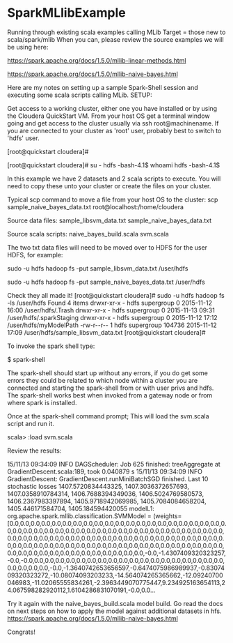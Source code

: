 # SparkMLlibExample
Running through existing scala examples calling MLib
Target = those new to scala/spark/mlib 
When you can, please review the source examples we will be using here:

https://spark.apache.org/docs/1.5.0/mllib-linear-methods.html

https://spark.apache.org/docs/1.5.0/mllib-naive-bayes.html


Here are my notes on setting up a sample Spark-Shell session and executing some scala scripts calling MLib.
SETUP:

Get access to a working cluster, either one you have installed or by using the Cloudera QuickStart VM.
From your host OS get a terminal window going and get access to the cluster usually via ssh root@machinename.
If you are connected to your cluster as 'root' user, probably best to switch to 'hdfs' user.

[root@quickstart cloudera]#

[root@quickstart cloudera]# su - hdfs
-bash-4.1$ whoami
hdfs
-bash-4.1$

In this example we have 2 datasets and 2 scala scripts to execute.
You will need to copy these unto your cluster or create the files on your cluster.

Typical scp command to move a file from your host OS to the cluster:
scp sample_naive_bayes_data.txt root@localhost:/home/cloudera

Source data files:
sample_libsvm_data.txt
sample_naive_bayes_data.txt

Source scala scripts:
naive_bayes_build.scala
svm.scala

The two txt data files will need to be moved over to HDFS for the user HDFS, for example:

sudo -u hdfs hadoop fs -put sample_libsvm_data.txt  /user/hdfs

sudo -u hdfs hadoop fs -put sample_naive_bayes_data.txt  /user/hdfs

Check they all made it!
[root@quickstart cloudera]# sudo -u hdfs hadoop fs -ls /user/hdfs
Found 4 items
drwxr-xr-x   - hdfs supergroup          0 2015-11-12 16:00 /user/hdfs/.Trash
drwxr-xr-x   - hdfs supergroup          0 2015-11-13 09:31 /user/hdfs/.sparkStaging
drwxr-xr-x   - hdfs supergroup          0 2015-11-12 17:12 /user/hdfs/myModelPath
-rw-r--r--   1 hdfs supergroup     104736 2015-11-12 17:09 /user/hdfs/sample_libsvm_data.txt
[root@quickstart cloudera]#

To invoke the spark shell type:

$ spark-shell

The spark-shell should start up without any errors, if you do get some errors they could be related to which node within a cluster you are connected and starting the spark-shell from or with user privs and hdfs. The spark-shell works best when invoked from a gateway node or from where spark is installed.

Once at the spark-shell command prompt;  This will load the svm.scala script and run it. 

scala> :load svm.scala

Review the results:

15/11/13 09:34:09 INFO DAGScheduler: Job 625 finished: treeAggregate at GradientDescent.scala:189, took 0.040879 s
15/11/13 09:34:09 INFO GradientDescent: GradientDescent.runMiniBatchSGD finished. Last 10 stochastic losses 1407.5720834443325, 1407.3036372657693, 1407.0358910784314, 1406.7688394349036, 1406.5024769580573, 1406.2367983397894, 1405.9718942069985, 1405.7084084658204, 1405.446171584704, 1405.184594420055
modelL1: org.apache.spark.mllib.classification.SVMModel = (weights=[0.0,0.0,0.0,0.0,0.0,0.0,0.0,0.0,0.0,0.0,0.0,0.0,0.0,0.0,0.0,0.0,0.0,0.0,0.0,0.0,0.0,0.0,0.0,0.0,0.0,0.0,0.0,0.0,0.0,0.0,0.0,0.0,0.0,0.0,0.0,0.0,0.0,0.0,0.0,0.0,0.0,0.0,0.0,0.0,0.0,0.0,0.0,0.0,0.0,0.0,0.0,0.0,0.0,0.0,0.0,0.0,0.0,0.0,0.0,0.0,0.0,0.0,0.0,0.0,0.0,0.0,0.0,0.0,0.0,0.0,0.0,0.0,0.0,0.0,0.0,0.0,0.0,0.0,0.0,0.0,0.0,0.0,0.0,0.0,0.0,0.0,0.0,0.0,0.0,0.0,0.0,0.0,0.0,0.0,0.0,-0.0,-1.4307409320323257,-0.0,-0.0,0.0,0.0,0.0,0.0,0.0,0.0,0.0,0.0,0.0,0.0,0.0,0.0,0.0,0.0,0.0,0.0,0.0,0.0,0.0,0.0,0.0,0.0,-0.0,-1.3640742653656597,-0.6474075986989937,-0.8307409320323272,-10.08074093203233,-14.564074265365662,-12.09240700046983,-11.02065555834261,-2.3963449070775447,9.234925163654113,24.067598282920112,1.6104286831070191,-0.0,0.0...


Try it again with the naive_bayes_build.scala model build.
Go read the docs on next steps on how to apply the model against additional datasets in hfs.
https://spark.apache.org/docs/1.5.0/mllib-naive-bayes.html

Congrats!
